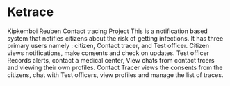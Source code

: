 # Ketrace
Kipkemboi Reuben Contact tracing Project
This is a notification based system that notifies citizens about the risk of getting infections.
It has three primary users namely : citizen, Contact tracer, and Test officer.
Citizen views notifications, make consents and check on updates.
Test officer Records alerts, contact a medical center, View chats from contact trcers and viewing their own profiles.
Contact Tracer views the consents from the citizens, chat with Test officers, view profiles and manage the list of traces.
